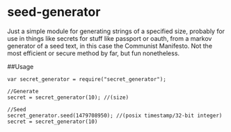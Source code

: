 # seed-generator

Just a simple module for generating strings of a specified size, probably for use in things like secrets for stuff like passport or oauth, from a markov generator of a seed text, in this case the Communist Manifesto. Not the most efficient or secure method by far, but fun nonetheless.

##Usage

```
var secret_generator = require("secret_generator");

//Generate
secret = secret_generator(10); //(size)

//Seed
secret_generator.seed(1479708950); //(posix timestamp/32-bit integer)
secret = secret_generator(10)
```

